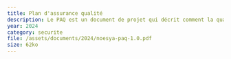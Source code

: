 ```yaml
---
title: Plan d'assurance qualité
description: Le PAQ est un document de projet qui décrit comment la qualité sera organisée, suivie et garantie tout au long du cycle de vie d’un produit ou service (par exemple un site ou une application web).
year: 2024
category: securite
file: /assets/documents/2024/noesya-paq-1.0.pdf
size: 62ko
---
```

